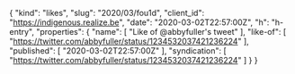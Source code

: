 {
  "kind": "likes",
  "slug": "2020/03/fou1d",
  "client_id": "https://indigenous.realize.be",
  "date": "2020-03-02T22:57:00Z",
  "h": "h-entry",
  "properties": {
    "name": [
      "Like of @abbyfuller's tweet"
    ],
    "like-of": [
      "https://twitter.com/abbyfuller/status/1234532037421236224"
    ],
    "published": [
      "2020-03-02T22:57:00Z"
    ],
    "syndication": [
      "https://twitter.com/abbyfuller/status/1234532037421236224"
    ]
  }
}
